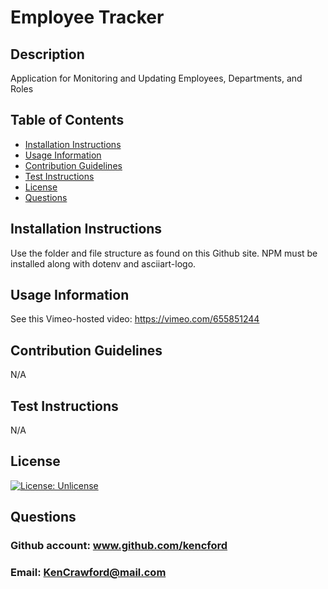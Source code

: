 # Employee Tracker
## Description
Application for Monitoring and Updating Employees, Departments, and Roles
## Table of Contents
- [Installation Instructions](#installation-instructions)
- [Usage Information](#usage-information)
- [Contribution Guidelines](#contribution-guidelines)
- [Test Instructions](#test-instructions)
- [License](#license)
- [Questions](#questions)
## Installation Instructions
Use the folder and file structure as found on this Github site. NPM must be installed along with dotenv and asciiart-logo.
## Usage Information
See this Vimeo-hosted video: https://vimeo.com/655851244
## Contribution Guidelines
N/A
## Test Instructions
N/A
## License
[![License: Unlicense](https://img.shields.io/badge/license-Unlicense-blue.svg)](http://unlicense.org/)
## Questions
### Github account: www.github.com/kencford
### Email: KenCrawford@mail.com